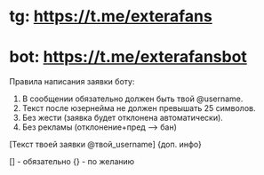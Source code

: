 # tg: https://t.me/exterafans
# bot: https://t.me/exterafansbot

Правила написания заявки боту:
1. В сообщении обязательно должен быть твой @username.
2. Текст после юзернейма не должен превышать 25 символов.
3. Без жести (заявка будет отклонена автоматически).
4. Без рекламы (отклонение+пред --> бан)

[Текст твоей заявки @твой_username] {доп. инфо}

[] - обязательно
{} - по желанию
